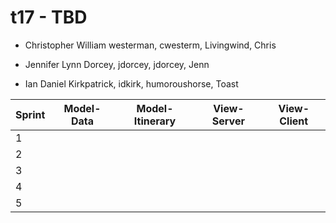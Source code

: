 # t17 - TBD

* Christopher William westerman, cwesterm, Livingwind, Chris

* Jennifer Lynn Dorcey, jdorcey, jdorcey, Jenn

* Ian Daniel Kirkpatrick, idkirk, humoroushorse, Toast


|Sprint| Model-Data | Model-Itinerary | View-Server | View-Client |
|------|------------|-----------------|-------------|-------------|
|1|
|2|
|3|
|4|
|5|
